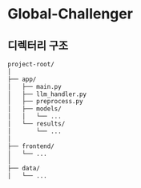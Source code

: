 # Global-Challenger

## 디렉터리 구조

```bash
project-root/
│
├── app/
│   ├── main.py
│   ├── llm_handler.py
│   ├── preprocess.py
│   ├── models/
│   │   └── ...
│   └── results/
│       └── ...
│
├── frontend/
│   └── ...
│
├── data/
│   └── ...
```
